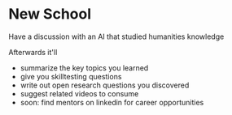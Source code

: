 # New School

Have a discussion with an AI that studied humanities knowledge

Afterwards it'll
- summarize the key topics you learned
- give you skilltesting questions
- write out open research questions you discovered
- suggest related videos to consume
- soon: find mentors on linkedin for career opportunities 

